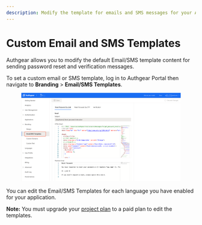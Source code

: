 ```yaml
---
description: Modify the template for emails and SMS messages for your Authgear project.
---
```


# Custom Email and SMS Templates

Authgear allows you to modify the default Email/SMS template content for sending password reset and verification messages.

To set a custom email or SMS template, log in to Authgear Portal then navigate to **Branding** > **Email/SMS Templates**.

<figure><img src="../../.gitbook/assets/authgear-custom-email-template.png" alt=""><figcaption></figcaption></figure>

You can edit the Email/SMS Templates for each language you have enabled for your application.

**Note:** You must upgrade your [project plan](https://docs.authgear.com/reference/billing-faq) to a paid plan to edit the templates.
